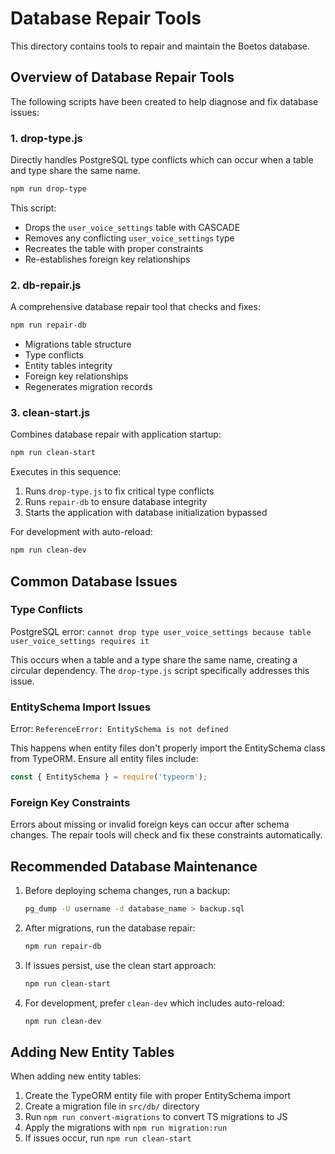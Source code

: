 # Database Repair Tools

This directory contains tools to repair and maintain the Boetos database.

## Overview of Database Repair Tools

The following scripts have been created to help diagnose and fix database issues:

### 1. drop-type.js

Directly handles PostgreSQL type conflicts which can occur when a table and type share the same name.

```bash
npm run drop-type
```

This script:
- Drops the `user_voice_settings` table with CASCADE
- Removes any conflicting `user_voice_settings` type
- Recreates the table with proper constraints
- Re-establishes foreign key relationships

### 2. db-repair.js

A comprehensive database repair tool that checks and fixes:

```bash
npm run repair-db
```

- Migrations table structure
- Type conflicts
- Entity tables integrity
- Foreign key relationships
- Regenerates migration records

### 3. clean-start.js

Combines database repair with application startup:

```bash
npm run clean-start
```

Executes in this sequence:
1. Runs `drop-type.js` to fix critical type conflicts
2. Runs `repair-db` to ensure database integrity
3. Starts the application with database initialization bypassed

For development with auto-reload:

```bash
npm run clean-dev
```

## Common Database Issues

### Type Conflicts

PostgreSQL error: `cannot drop type user_voice_settings because table user_voice_settings requires it`

This occurs when a table and a type share the same name, creating a circular dependency. The `drop-type.js` script specifically addresses this issue.

### EntitySchema Import Issues

Error: `ReferenceError: EntitySchema is not defined`

This happens when entity files don't properly import the EntitySchema class from TypeORM. Ensure all entity files include:

```javascript
const { EntitySchema } = require('typeorm');
```

### Foreign Key Constraints

Errors about missing or invalid foreign keys can occur after schema changes. The repair tools will check and fix these constraints automatically.

## Recommended Database Maintenance

1. Before deploying schema changes, run a backup:
   ```bash
   pg_dump -U username -d database_name > backup.sql
   ```

2. After migrations, run the database repair:
   ```bash
   npm run repair-db
   ```

3. If issues persist, use the clean start approach:
   ```bash
   npm run clean-start
   ```

4. For development, prefer `clean-dev` which includes auto-reload:
   ```bash
   npm run clean-dev
   ```

## Adding New Entity Tables

When adding new entity tables:

1. Create the TypeORM entity file with proper EntitySchema import
2. Create a migration file in `src/db/` directory
3. Run `npm run convert-migrations` to convert TS migrations to JS
4. Apply the migrations with `npm run migration:run`
5. If issues occur, run `npm run clean-start`
